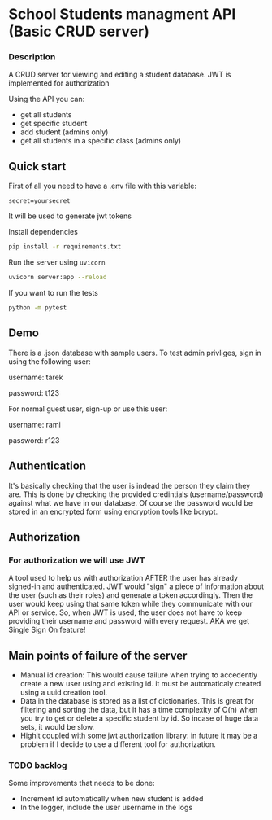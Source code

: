 # School Students managment API (Basic CRUD server)

### Description
A CRUD server for viewing and editing a student database.
JWT is implemented for authorization


Using the API you can:
* get all students
* get specific student
* add student (admins only)
* get all students in a specific class (admins only)

## Quick start
First of all you need to have a .env file with this variable:
```
secret=yoursecret
```
It will be used to generate jwt tokens

Install dependencies
```bash
pip install -r requirements.txt
```
Run the server using `uvicorn`
```bash
uvicorn server:app --reload
```

If you want to run the tests
```bash
python -m pytest
```

## Demo
There is a .json database with sample users.
To test admin privliges, sign in using the following user:

username: tarek

password: t123

For normal guest user, sign-up or use this user:

username: rami

password: r123

## Authentication
It's basically checking that the user is indead the person they claim they are.
This is done by checking the provided credintials (username/password) against what we have in our database.
Of course the password would be stored in an encrypted form using encryption tools like bcrypt.


## Authorization
### For authorization we will use **JWT**
A tool used to help us with authorization AFTER the user has already signed-in and authenticated.
JWT would "sign" a piece of information about the user (such as their roles) and generate a token accordingly.
Then the user would keep using that same token while they communicate with our API or service.
So, when JWT is used, the user does not have to keep providing their username and password with every request.
AKA we get Single Sign On feature!

## Main points of failure of the server
- Manual id creation: This would cause failure when trying to accedently create a new user using and existing id. it must be automaticaly created using a uuid creation tool.
- Data in the database is stored as a list of dictionaries. This is great for filtering and sorting the data, but it has a time complexity of O(n) when you try to get or delete a specific student by id. So incase of huge data sets, it would be slow.
- Highlt coupled with some jwt authorization library: in future it may be a problem if I decide to use a different tool for authorization.

### TODO backlog
Some improvements that needs to be done:
- Increment id automatically when new student is added
- In the logger, include the user username in the logs